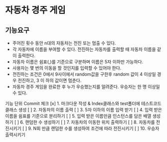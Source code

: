 자동차 경주 게임
=================



기능요구
---------
* 주어진 횟수 동안 n대의 자동차는 전진 또는 멈출 수 있다.
* 각 자동차에 이름을 부여할 수 있다. 전진하는 자동차를 출력할 때 자동차 이름을 같이 출력한다.
* 자동차 이름은 쉼표(,)를 기준으로 구분하며 이름은 5자 이하만 가능하다.
* 사용자는 몇 번의 이동을 할 것인지를 입력할 수 있어야 한다.
* 전진하는 조건은 0에서 9사이에서 random값을 구한후 random 값이 4 이상일 경우 전진하고, 3 이
하의 값이면 멈춘다.
* 자동차 경주 게임을 완료한 후 누가 우승했는지를 알려준다. 우승자는 한 명 이상일 수 있다.



기능 단위 Commit 체크
[x] 1. 마크다운 작성 & Index클래스와 test폴더에 테스트코드 클래스 생성
[ ] 2. 자동차의 이름 출력
[ ] 3. 5자 이하의 이름 입력 받기
[ ] 4. 입력 받은 이름을 쉼표를 기준으로 분리하기
[ ] 5. 입력 받은 이름만큼 인스턴스를 담은 배열 생성하기
[ ] 6. 랜덤한 수 생성하기
[ ] 7. 자동차의 이동한 위치 출력하기
[ ] 8. 자동차를 전진시키기
[ ] 9. N회 만큼 랜덤한 수를 생성하여 조건에 따라 전진시키기
[ ] 10. 우승자 출력시키기